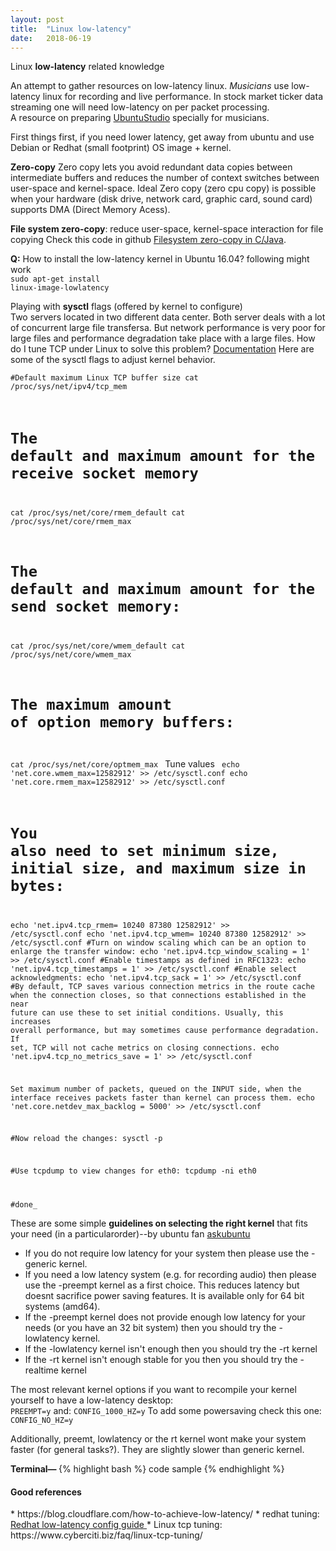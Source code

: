 ```yaml
---
layout: post
title:  "Linux low-latency"
date:   2018-06-19
---
```


<p class="intro"><span class="dropcap">L</span>inux <b>low-latency</b> related knowledge</p>
An attempt to gather resources on low-latency linux. <i>Musicians</i> use low-latency linux for recording and live performance. In stock market ticker data streaming one will need low-latency on per packet processing. <br>
A resource on preparing <a href="https://help.ubuntu.com/community/UbuntuStudioPreparation">UbuntuStudio</a> specially for musicians.

First things first, if you need lower latency, get away from ubuntu and use Debian or Redhat (small footprint) OS image + kernel.

<b>Zero-copy</b>
Zero copy lets you avoid redundant data copies between intermediate buffers and reduces the number of context switches between user-space and kernel-space. Ideal Zero copy (zero cpu copy) is possible when your hardware (disk drive, network card, graphic card, sound card) supports DMA (Direct Memory Acess).

<b>File system zero-copy</b>: reduce user-space, kernel-space interaction for file copying
Check this code in github <a href ="https://github.com/arturmkrtchyan/zero-copy">Filesystem zero-copy in C/Java</a>.


<b>Q:</b> How to install the low-latency kernel in Ubuntu 16.04? following might work<br>
<code>sudo apt-get install linux-image-lowlatency</code>


Playing with <b>sysctl</b> flags (offered by kernel to configure)</b><br>
Two servers located in two different data center. Both server deals with a lot of concurrent large file transfersa. But network performance is very poor for large files and performance degradation take place with a large files. How do I tune TCP under Linux to solve this problem? <a href=https://www.cyberciti.biz/files/linux-kernel/Documentation/networking/ip-sysctl.txt>Documentation</a>
Here are some of the sysctl flags  to adjust kernel behavior.<br>
<code>
#Default maximum Linux TCP buffer size
cat /proc/sys/net/ipv4/tcp_mem
# The default and maximum amount for the receive socket memory
cat /proc/sys/net/core/rmem_default
cat /proc/sys/net/core/rmem_max
# The default and maximum amount for the send socket memory:
cat /proc/sys/net/core/wmem_default
cat /proc/sys/net/core/wmem_max
# The maximum amount of option memory buffers:
cat /proc/sys/net/core/optmem_max
</code>
Tune values
<code>
echo 'net.core.wmem_max=12582912' >> /etc/sysctl.conf
echo 'net.core.rmem_max=12582912' >> /etc/sysctl.conf
# You also need to set minimum size, initial size, and maximum size in bytes:
echo 'net.ipv4.tcp_rmem= 10240 87380 12582912' >> /etc/sysctl.conf
echo 'net.ipv4.tcp_wmem= 10240 87380 12582912' >> /etc/sysctl.conf
#Turn on window scaling which can be an option to enlarge the transfer window:
echo 'net.ipv4.tcp_window_scaling = 1' >> /etc/sysctl.conf
#Enable timestamps as defined in RFC1323:
echo 'net.ipv4.tcp_timestamps = 1' >> /etc/sysctl.conf
#Enable select acknowledgments:
echo 'net.ipv4.tcp_sack = 1' >> /etc/sysctl.conf
#By default, TCP saves various connection metrics in the route cache when the connection closes, so that connections established in the near future can use these to set initial conditions. Usually, this increases overall performance, but may sometimes cause performance degradation. If set, TCP will not cache metrics on closing connections.
echo 'net.ipv4.tcp_no_metrics_save = 1' >> /etc/sysctl.conf

Set maximum number of packets, queued on the INPUT side, when the interface receives packets faster than kernel can process them.
echo 'net.core.netdev_max_backlog = 5000' >> /etc/sysctl.conf

#Now reload the changes:
sysctl -p

#Use tcpdump to view changes for eth0:
tcpdump -ni eth0

#done_
</code>




These are some simple <b>guidelines on selecting the right kernel</b> that fits your need (in a particularorder)--by ubuntu fan <a href="https://askubuntu.com/questions/126664/why-choose-a-low-latency-kernel-over-a-generic-or-realtime-one">askubuntu</a>
<ul>
  <li>If you do not require low latency for your system then please use the -generic kernel.</li>
  <li>If you need a low latency system (e.g. for recording audio) then please use the -preempt kernel as a first choice. This reduces latency but doesnt sacrifice power saving features. It is available only for 64 bit systems (amd64).</li>
  <li>If the -preempt kernel does not provide enough low latency for your needs (or you have an 32 bit system) then you should try the -lowlatency kernel.</li>
  <li>If the -lowlatency kernel isn't enough then you should try the -rt kernel</li>
  <li>If the -rt kernel isn't enough stable for you then you should try the -realtime kernel</li>
</ul>

The most relevant kernel options if you want to recompile your kernel yourself to have a low-latency desktop:<br>
<code>PREEMPT=y</code>
and:
<code>CONFIG_1000_HZ=y</code>
To add some powersaving check this one:
<code>CONFIG_NO_HZ=y</code>

Additionally, preemt, lowlatency or the rt kernel wont make your system faster (for general tasks?). They are slightly slower than generic kernel.



<b>Terminal— </b>
{% highlight bash %}
code sample
{% endhighlight %}

<h4>Good references</h4>
* https://blog.cloudflare.com/how-to-achieve-low-latency/
* redhat tuning: <a href="https://access.redhat.com/sites/default/files/attachments/201501-perf-brief-low-latency-tuning-rhel7-v1.1.pdf">Redhat low-latency config guide </a>
* Linux tcp tuning: https://www.cyberciti.biz/faq/linux-tcp-tuning/
